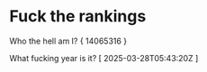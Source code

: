 # Fuck the rankings

Who the hell am I?
{ 14065316 }

What fucking year is it?
[ 2025-03-28T05:43:20Z ]
